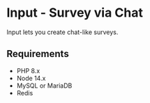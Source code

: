 # Input - Survey via Chat

Input lets you create chat-like surveys.

## Requirements

-   PHP 8.x
-   Node 14.x
-   MySQL or MariaDB
-   Redis
